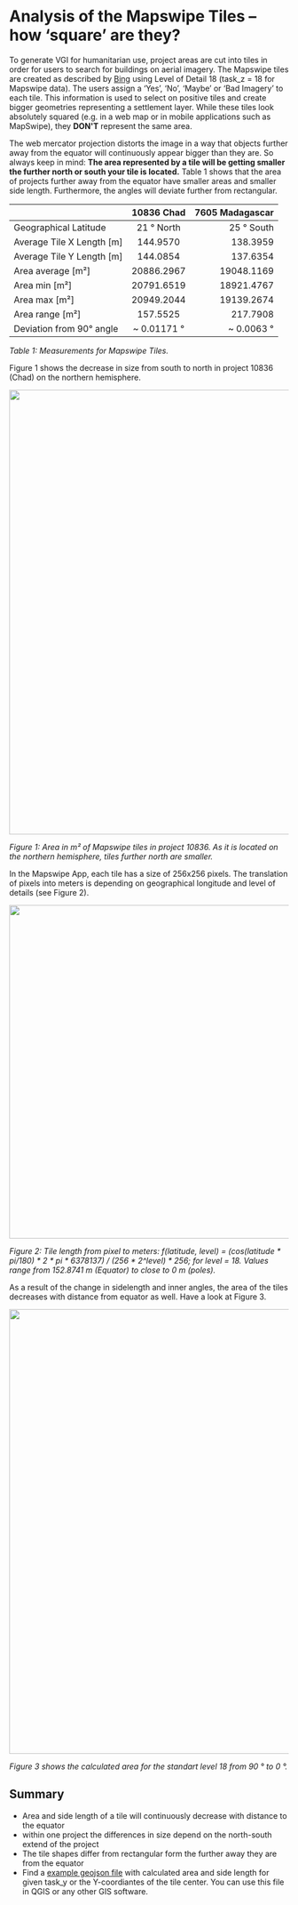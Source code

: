 # Analysis of the Mapswipe Tiles – how ‘square’ are they?

To generate VGI for humanitarian use, project areas are cut into tiles in order for users to search for buildings on aerial imagery. The Mapswipe tiles are created as described by [Bing](https://msdn.microsoft.com/en-us/library/bb259689.aspx "Bing Maps Tile System") using Level of Detail 18 (task_z = 18 for Mapswipe data). The users assign a ‘Yes’, ‘No’, ‘Maybe’ or ‘Bad Imagery’ to each tile. This information is used to select on positive tiles and create bigger geometries representing a settlement layer.  While these tiles look absolutely squared (e.g. in a web map or in mobile applications such as MapSwipe), they **DON'T** represent the same area.

The web mercator projection distorts the image in a way that objects further away from the equator will continuously appear bigger than they are. So always keep in mind: **The area represented by a tile will be getting smaller the further north or south your tile is located.** Table 1 shows that the area of projects further away from the equator have smaller areas and smaller side length. Furthermore, the angles will deviate further from rectangular.


|        | 10836 Chad           | 7605 Madagascar  |
| ------------- |:-------------:| -----:|
| Geographical Latitude      | 21 ° North | 25 ° South |
| Average Tile X Length [m]      | 144.9570      |   138.3959 |
| Average Tile Y Length [m] | 144.0854      | 137.6354 |
| Area average [m²] | 20886.2967      | 19048.1169 |
| Area min [m²] | 20791.6519      | 18921.4767 |
| Area max [m²] | 20949.2044     | 19139.2674 |
| Area range [m²] | 157.5525      | 217.7908 |
| Deviation from 90° angle |  ~ 0.01171 °      |  ~ 0.0063 ° |

*Table 1:  Measurements for Mapswipe Tiles.*

Figure 1 shows the decrease in size from south to north in project 10836 (Chad) on the northern hemisphere.

<img src="/_static/img/chad_area.png" width="800">
<p><i>Figure 1: Area in m² of Mapswipe tiles in project 10836.  As it is located on the northern hemisphere, tiles further north are smaller.</i></p>

In the Mapswipe App, each tile has a size of 256x256 pixels. The translation of pixels into meters is depending on geographical longitude and level of details (see Figure 2).

<img src="/_static/img/length-plot.png" width="600">
<p><i>Figure 2: Tile length from pixel to meters: f(latitude, level) =  (cos(latitude * pi/180) * 2 * pi * 6378137) / (256 * 2^level) * 256;  for level = 18. Values range from 152.8741 m (Equator) to close to 0 m (poles). </i></p>

As a result of the change in sidelength and inner angles, the area of the tiles decreases with distance from equator as well. Have a look at Figure 3.

<img src="/_static/img/area-plot.png" width="800">
<p><i>Figure 3 shows the calculated area for the standart level 18 from 90 ° to 0 °.</i></p>

## Summary
-	Area and side length of a tile will continuously decrease with distance to the equator
-	within one project the differences in size depend on the north-south extend of the project
-	The tile shapes differ from rectangular form the further away they are from the equator
- Find a [example geojson file](../../mapswipe_workers/sample_data/tiles.geojson) with calculated area and side length for given task_y or the Y-coordiantes of the tile center. You can use this file in QGIS or any other GIS software.
